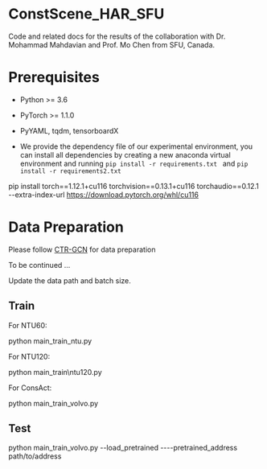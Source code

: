 # ConstScene_HAR_SFU
Code and related docs for the results of the collaboration with Dr. Mohammad Mahdavian and Prof. Mo Chen from SFU, Canada. 

# Prerequisites

- Python >= 3.6
- PyTorch >= 1.1.0
- PyYAML, tqdm, tensorboardX


- We provide the dependency file of our experimental environment, you can install all dependencies by creating a new anaconda virtual environment and running `pip install -r requirements.txt ` and `pip install -r requirements2.txt `

pip install torch==1.12.1+cu116 torchvision==0.13.1+cu116 torchaudio==0.12.1 --extra-index-url https://download.pytorch.org/whl/cu116

# Data Preparation

Please follow [CTR-GCN](https://github.com/Uason-Chen/CTR-GCN) for data preparation

To be continued ...

Update the data path and batch size.

## Train

For NTU60:

python main\_train\_ntu.py

For NTU120:

python main\_train\ntu120.py

For ConsAct:

python main\_train\_volvo.py


## Test

python main\_train\_volvo.py --load_pretrained ----pretrained_address path/to/address

